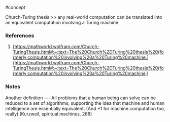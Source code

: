 #concept

Church-Turing thesis >> any real-world computation can be translated into an equivalent computation involving a Turing machine
### References
1. [https://mathworld.wolfram.com/Church-TuringThesis.html#:~:text=The%20Church%2DTuring%20thesis%20(formerly,computation%20involving%20a%20Turing%20machine.](https://mathworld.wolfram.com/Church-TuringThesis.html#:~:text=The%20Church%2DTuring%20thesis%20(formerly,computation%20involving%20a%20Turing%20machine.)

### Notes

Another definition ---
All problems that a human being can solve can be reduced to a set of algorithms, supporting the idea that machine and human intelligence are essentially equivalent. 
(And +1 for machine computation too, really) 
(Kurzweil, spiritual machines, 268)

